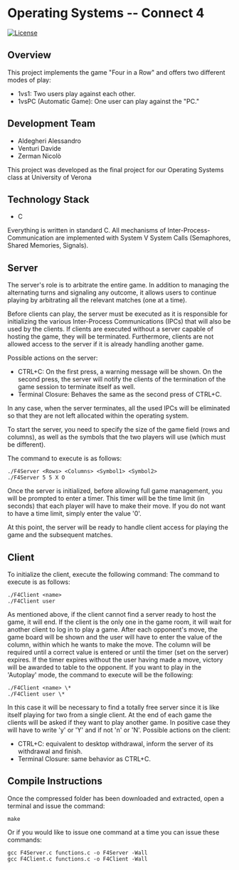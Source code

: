 # Operating Systems -- Connect 4

[![License](https://img.shields.io/badge/License-MIT-blue.svg)](LICENSE)

## Overview
This project implements the game "Four in a Row" and offers two different modes of play:

- 1vs1: Two users play against each other.
- 1vsPC (Automatic Game): One user can play against the "PC."


## Development Team
- Aldegheri Alessandro
- Venturi Davide
- Zerman Nicolò

This project was developed as the final project for our Operating Systems class at University of Verona

## Technology Stack
- C

Everything is written in standard C. All mechanisms of Inter-Process-Communication are implemented with System V System Calls (Semaphores, Shared Memories, Signals). 

## Server

The server's role is to arbitrate the entire game. In addition to managing the alternating turns and signaling any outcome, it allows users to continue playing by arbitrating all the relevant matches (one at a time).

Before clients can play, the server must be executed as it is responsible for initializing the various Inter-Process Communications (IPCs) that will also be used by the clients. If clients are executed without a server capable of hosting the game, they will be terminated. Furthermore, clients are not allowed access to the server if it is already handling another game.

Possible actions on the server:

- CTRL+C: On the first press, a warning message will be shown. On the second press, the server will notify the clients of the termination of the game session to terminate itself as well.
- Terminal Closure: Behaves the same as the second press of CTRL+C.

In any case, when the server terminates, all the used IPCs will be eliminated so that they are not left allocated within the operating system.

To start the server, you need to specify the size of the game field (rows and columns), as well as the symbols that the two players will use (which must be different).

The command to execute is as follows:
   ```shell
   ./F4Server <Rows> <Columns> <Symbol1> <Symbol2>
   ./F4Server 5 5 X O
   ```

Once the server is initialized, before allowing full game management, you will be prompted to enter a timer. This timer will be the time limit (in seconds) that each player will have to make their move. If you do not want to have a time limit, simply enter the value '0'.

At this point, the server will be ready to handle client access for playing the game and the subsequent matches.

## Client

To initialize the client, execute the following command:
The command to execute is as follows:
   ```shell
   ./F4Client <name>
   ./F4Client user
   ```

As mentioned above, if the client cannot find a server ready to host the game,
it will end.
If the client is the only one in the game room, it will wait for another client to log in to
play a game.
After each opponent's move, the game board will be shown and the user will have to enter the
value of the column, within which he wants to make the move. The column will be required
until a correct value is entered or until the timer (set on the server) expires.
If the timer expires without the user having made a move, victory will be awarded to
table to the opponent.
If you want to play in the 'Autoplay' mode, the command to execute will be the following:
   ```shell
   ./F4Client <name> \*
   ./F4Client user \*
   ```
In this case it will be necessary to find a totally free server since it is like itself
playing for two from a single client.
At the end of each game the clients will be asked if they want to play another game. In positive case
they will have to write 'y' or 'Y' and if not 'n' or 'N'.
Possible actions on the client:
- CTRL+C: equivalent to desktop withdrawal, inform the server of its withdrawal and finish.
- Terminal Closure: same behavior as CTRL+C.

## Compile Instructions
Once the compressed folder has been downloaded and extracted, open a terminal and issue the command: 
   ```shell
   make
   ```

Or if you would like to issue one command at a time you can issue these commands:
   ```shell
   gcc F4Server.c functions.c -o F4Server -Wall
   gcc F4Client.c functions.c -o F4Client -Wall
   ```


